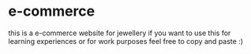 # e-commerce
this is a e-commerce website for jewellery
if you want to use this for learning experiences or for work purposes feel free to copy and paste :)
